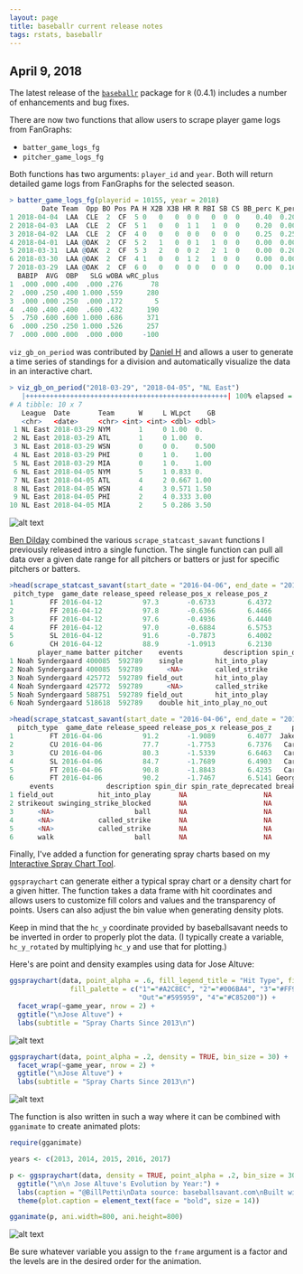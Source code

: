 ```yaml
---
layout: page
title: baseballr current release notes
tags: rstats, baseballr
---
```


## April 9, 2018

The latest release of the [`baseballr`](https://billpetti.github.io/baseballr/) package for `R` (0.4.1) includes a number of enhancements and bug fixes.

There are now two functions that allow users to scrape player game logs from FanGraphs:

- `batter_game_logs_fg`
- `pitcher_game_logs_fg`  

Both functions has two arguments:  `player_id` and `year`. Both will return detailed game logs from FanGraphs for the selected season.

```r
> batter_game_logs_fg(playerid = 10155, year = 2018)
        Date Team  Opp BO Pos PA H X2B X3B HR R RBI SB CS BB_perc K_perc  ISO
1 2018-04-04  LAA  CLE  2  CF  5 0   0   0  0 0   0  0  0    0.40  0.200 .000
2 2018-04-03  LAA  CLE  2  CF  5 1   0   0  1 1   1  0  0    0.20  0.000 .750
3 2018-04-02  LAA  CLE  2  CF  4 0   0   0  0 0   0  0  0    0.25  0.250 .000
4 2018-04-01  LAA @OAK  2  CF  5 2   1   0  0 1   1  0  0    0.00  0.000 .200
5 2018-03-31  LAA @OAK  2  CF  5 3   2   0  0 2   2  1  0    0.00  0.200 .400
6 2018-03-30  LAA @OAK  2  CF  4 1   0   0  1 2   1  0  0    0.00  0.000 .750
7 2018-03-29  LAA @OAK  2  CF  6 0   0   0  0 0   0  0  0    0.00  0.167 .000
  BABIP  AVG  OBP   SLG wOBA wRC_plus
1  .000 .000 .400  .000 .276       78
2  .000 .250 .400 1.000 .559      280
3  .000 .000 .250  .000 .172        5
4  .400 .400 .400  .600 .432      190
5  .750 .600 .600 1.000 .686      371
6  .000 .250 .250 1.000 .526      257
7  .000 .000 .000  .000 .000     -100
```

`viz_gb_on_period` was contributed by [Daniel H](https://github.com/darh78) and allows a user to generate a time series of standings for a division and automatically visualize the data in an interactive chart.

```r
> viz_gb_on_period("2018-03-29", "2018-04-05", "NL East")
   |++++++++++++++++++++++++++++++++++++++++++++++++++| 100% elapsed = 16s
# A tibble: 10 x 7
   League  Date       Team      W     L WLpct    GB
   <chr>   <date>     <chr> <int> <int> <dbl> <dbl>
 1 NL East 2018-03-29 NYM       1     0 1.00  0.   
 2 NL East 2018-03-29 ATL       1     0 1.00  0.   
 3 NL East 2018-03-29 WSN       0     0 0.    0.500
 4 NL East 2018-03-29 PHI       0     1 0.    1.00 
 5 NL East 2018-03-29 MIA       0     1 0.    1.00 
 6 NL East 2018-04-05 NYM       5     1 0.833 0.   
 7 NL East 2018-04-05 ATL       4     2 0.667 1.00 
 8 NL East 2018-04-05 WSN       4     3 0.571 1.50 
 9 NL East 2018-04-05 PHI       2     4 0.333 3.00 
10 NL East 2018-04-05 MIA       2     5 0.286 3.50 
```

![alt text](https://github.com/BillPetti/baseballr/blob/gh-pages/baseballr_Updates/vz_gb_chart_ex.png "vz_gb ex")

[Ben Dilday](https://github.com/bdilday) combined the various `scrape_statcast_savant` functions I previously released intro a single function. The single function can pull all data over a given date range for all pitchers or batters or just for specific pitchers or batters.

```r
>head(scrape_statcast_savant(start_date = "2016-04-06", end_date = "2016-04-15", playerid = 592789, player_type='pitcher'))
 pitch_type  game_date release_speed release_pos_x release_pos_z
1         FF 2016-04-12          97.3       -0.6733        6.4372
2         FF 2016-04-12          97.8       -0.6366        6.4466
3         FF 2016-04-12          97.6       -0.4936        6.4440
4         FF 2016-04-12          97.0       -0.6884        6.5753
5         SL 2016-04-12          91.6       -0.7873        6.4002
6         CH 2016-04-12          88.9       -1.0913        6.2130
       player_name batter pitcher    events          description spin_dir
1 Noah Syndergaard 400085  592789    single        hit_into_play       NA
2 Noah Syndergaard 400085  592789      <NA>        called_strike       NA
3 Noah Syndergaard 425772  592789 field_out        hit_into_play       NA
4 Noah Syndergaard 425772  592789      <NA>        called_strike       NA
5 Noah Syndergaard 588751  592789 field_out        hit_into_play       NA
6 Noah Syndergaard 518618  592789    double hit_into_play_no_out       NA 
```
```r
>head(scrape_statcast_savant(start_date = "2016-04-06", end_date = "2016-04-06"))
  pitch_type  game_date release_speed release_pos_x release_pos_z     player_name batter pitcher
1         FT 2016-04-06          91.2       -1.9089        6.4077  Jake Marisnick 545350  467100
2         CU 2016-04-06          77.7       -1.7753        6.7376   Carlos Correa 621043  467100
3         CU 2016-04-06          80.3       -1.5339        6.6463   Carlos Correa 621043  467100
4         SL 2016-04-06          84.7       -1.7689        6.4903   Carlos Correa 621043  467100
5         FT 2016-04-06          90.8       -1.8843        6.4235   Carlos Correa 621043  467100
6         FT 2016-04-06          90.2       -1.7467        6.5141 George Springer 543807  467100
     events             description spin_dir spin_rate_deprecated break_angle_deprecated
1 field_out           hit_into_play       NA                   NA                     NA
2 strikeout swinging_strike_blocked       NA                   NA                     NA
3      <NA>                    ball       NA                   NA                     NA
4      <NA>           called_strike       NA                   NA                     NA
5      <NA>           called_strike       NA                   NA                     NA
6      walk                    ball       NA                   NA                     NA
```

Finally, I've added a function for generating spray charts based on my [Interactive Spray Chart Tool](http://billpetti.shinyapps.io/shiny_spraychart/).

`ggspraychart` can generate either a typical spray chart or a density chart for a given hitter. The function takes a data frame with hit coordinates and allows users to customize fill colors and values and the transparency of points. Users can also adjust the bin value when generating density plots.

Keep in mind that the `hc_y` coordinate provided by baseballsavant needs to be inverted in order to properly plot the data. (I typically create a variable, `hc_y_rotated` by multiplying `hc_y` and use that for plotting.)

Here's are point and density examples using data for Jose Altuve:

```r
ggspraychart(data, point_alpha = .6, fill_legend_title = "Hit Type", fill_value = "hit_type", 
               fill_palette = c("1"="#A2C8EC", "2"="#006BA4", "3"="#FF940E",
                                "Out"="#595959", "4"="#C85200")) + 
  facet_wrap(~game_year, nrow = 2) +
  ggtitle("\nJose Altuve") +
  labs(subtitle = "Spray Charts Since 2013\n")
```
![alt text](https://github.com/BillPetti/baseballr/blob/gh-pages/baseballr_Updates/altuve_facet_ex.png "facet ex")

```r
ggspraychart(data, point_alpha = .2, density = TRUE, bin_size = 30) + 
  facet_wrap(~game_year, nrow = 2) +
  ggtitle("\nJose Altuve") +
  labs(subtitle = "Spray Charts Since 2013\n")
```
![alt text](https://github.com/BillPetti/baseballr/blob/gh-pages/baseballr_Updates/altuve_facet_density.png "density ex")
	
The function is also written in such a way where it can be combined with `gganimate` to create animated plots:

```r
require(gganimate)

years <- c(2013, 2014, 2015, 2016, 2017)

p <- ggspraychart(data, density = TRUE, point_alpha = .2, bin_size = 30, frame = "game_year") + 
  ggtitle("\n\n Jose Altuve's Evolution by Year:") +
  labs(caption = "@BillPetti\nData source: baseballsavant.com\nBuilt with the baseballr package\n") +
  theme(plot.caption = element_text(face = "bold", size = 14))

gganimate(p, ani.width=800, ani.height=800)
```

![alt text](https://github.com/BillPetti/baseballr/blob/gh-pages/baseballr_Updates/Altuve_evolution.gif?raw=true "gif e example") 
	
Be sure whatever variable you assign to the `frame` argument is a factor and the levels are in the desired order for the animation.
